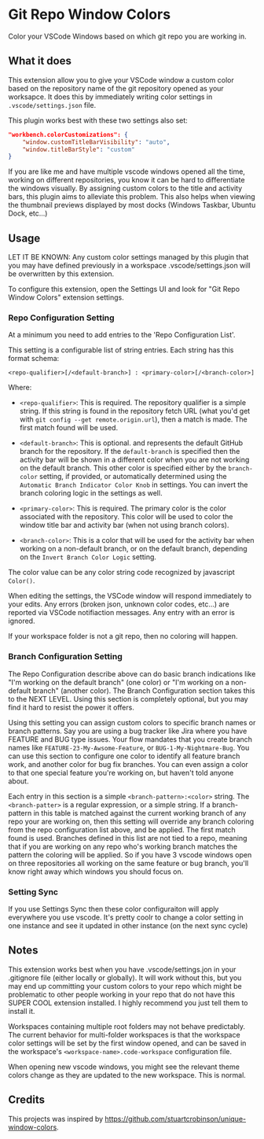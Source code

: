 # Git Repo Window Colors

Color your VSCode Windows based on which git repo you are working in.

## What it does

This extension allow you to give your VSCode window a custom color based on the repository name of the git repository opened as your worksapce.  It does this by immediately writing color settings in `.vscode/settings.json` file.

This plugin works best with these two settings also set:

```json
"workbench.colorCustomizations": {
    "window.customTitleBarVisibility": "auto",
    "window.titleBarStyle": "custom"
}
```

If you are like me and have multiple vscode windows opened all the time, working on different repositories, you know it can be hard to differentiate the windows visually.  By assigning custom colors to the title and activity bars, this plugin aims to alleviate this problem.  This also helps when viewing the thumbnail previews displayed by most docks (Windows Taskbar, Ubuntu Dock, etc...)

## Usage

LET IT BE KNOWN: Any custom color settings managed by this plugin that you may have defined previously in a workspace .vscode/settings.json will be overwritten by this extension.

To configure this extension, open the Settings UI and look for "Git Repo Window Colors" extension settings. 

### Repo Configuration Setting

At a minimum you need to add entries to the 'Repo Configuration List'.

This setting is a configurable list of string entries.  Each string has this format schema:

`<repo-qualifier>[/<default-branch>] : <primary-color>[/<branch-color>]`

Where:

- `<repo-qualifier>`: This is required. The repository qualifier is a simple string. If this string is found in the repository fetch URL (what you'd get with `git config --get remote.origin.url`), then a match is made.  The first match found  will be used.
  
- `<default-branch>`: This is optional. and represents the default GitHub branch for the repository. If the `default-branch` is specified then the activity bar will be shown in a different color when you are not working on the default branch. This other color is specified either by the `branch-color` setting, if provided, or automatically determined using the `Automatic Branch Indicator Color Knob` in settings. You can invert the branch coloring logic in the settings as well.

- `<primary-color>`: This is required.  The primary color is the color associated with the repository.  This color will be used to color the window title bar and activity bar (when not using branch colors).

- `<branch-color>`: This is a color that will be used for the activity bar when working on a non-default branch, or on the default branch, depending on the `Invert Branch Color Logic` setting.

The color value can be any color string code recognized by javascript `Color()`.  

When editing the settings, the VSCode window will respond immediately to your edits.  Any errors (broken json, unknown color codes, etc...) are reported via VSCode notifiaction messages. Any entry with an error is ignored.

If your workspace folder is not a git repo, then no coloring will happen.

### Branch Configuration Setting

The Repo Configuration describe above can do basic branch indications like "I'm working on the default branch" (one color) or "I'm working on a non-default branch" (another color).  The Branch Configuration section takes this to the NEXT LEVEL. Using this section is completely optional, but you may find it hard to resist the power it offers.

Using this setting you can assign custom colors to specific branch names or branch patterns.  Say you are using a bug tracker like Jira where you have FEATURE and BUG type issues.  Your flow mandates that you create branch names like `FEATURE-23-My-Awsome-Feature`, or `BUG-1-My-Nightmare-Bug`.  You can use this section to configure one color to identify all feature branch work, and another color for bug fix branches.  You can even assign a color to that one special feature you're working on, but haven't told anyone about.

Each entry in this section is a simple `<branch-pattern>:<color>` string. The `<branch-patter>` is a regular expression, or a simple string.  If a branch-pattern in this table is matched against the current working branch of any repo your are working on, then this setting will override any branch coloring from the repo configuration list above, and be applied. The first match found is used. Branches defined in this list are not tied to a repo, meaning that if you are working on any repo who's working branch matches the pattern the coloring will be applied.  So if you have 3 vscode windows open on three repositories all working on the same feature or bug branch, you'll know right away which windows you should focus on.

### Setting Sync

If you use Settings Sync then these color configuraiton will apply everywhere you use vscode.  It's pretty coolr to change a color setting in one instance and see it updated in other instance (on the next sync cycle)

## Notes

This extension works best when you have .vscode/settings.jon in your .gitignore file (either locally or globally).  It will work without this, but you may end up committing your custom colors to your repo which might be problematic to other people working in your repo that do not have this SUPER COOL extension installed.  I highly recommend you just tell them to install it.

Workspaces containing multiple root folders may not behave predictably.  The current behavior for multi-folder workspaces is that the workspace color settings will be set by the first window opened, and can be saved in the workspace's `<workspace-name>.code-workspace` configuration file.

When opening new vscode windows, you might see the relevant theme colors change as they are updated to the new workspace.  This is normal.

## Credits

This projects was inspired by https://github.com/stuartcrobinson/unique-window-colors.

